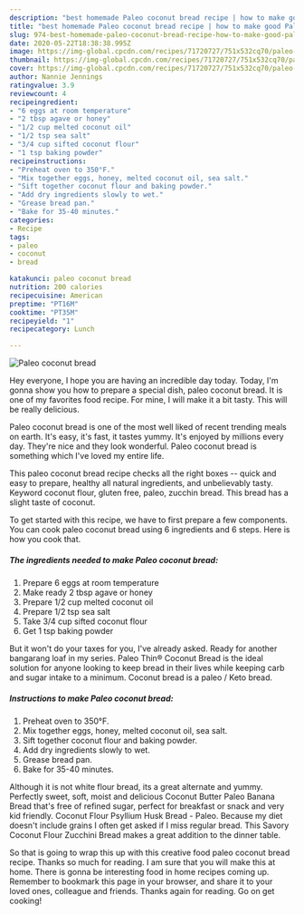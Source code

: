 ```yaml
---
description: "best homemade Paleo coconut bread recipe | how to make good Paleo coconut bread"
title: "best homemade Paleo coconut bread recipe | how to make good Paleo coconut bread"
slug: 974-best-homemade-paleo-coconut-bread-recipe-how-to-make-good-paleo-coconut-bread
date: 2020-05-22T18:38:38.995Z
image: https://img-global.cpcdn.com/recipes/71720727/751x532cq70/paleo-coconut-bread-recipe-main-photo.jpg
thumbnail: https://img-global.cpcdn.com/recipes/71720727/751x532cq70/paleo-coconut-bread-recipe-main-photo.jpg
cover: https://img-global.cpcdn.com/recipes/71720727/751x532cq70/paleo-coconut-bread-recipe-main-photo.jpg
author: Nannie Jennings
ratingvalue: 3.9
reviewcount: 4
recipeingredient:
- "6 eggs at room temperature"
- "2 tbsp agave or honey"
- "1/2 cup melted coconut oil"
- "1/2 tsp sea salt"
- "3/4 cup sifted coconut flour"
- "1 tsp baking powder"
recipeinstructions:
- "Preheat oven to 350°F."
- "Mix together eggs, honey, melted coconut oil, sea salt."
- "Sift together coconut flour and baking powder."
- "Add dry ingredients slowly to wet."
- "Grease bread pan."
- "Bake for 35-40 minutes."
categories:
- Recipe
tags:
- paleo
- coconut
- bread

katakunci: paleo coconut bread 
nutrition: 200 calories
recipecuisine: American
preptime: "PT16M"
cooktime: "PT35M"
recipeyield: "1"
recipecategory: Lunch

---
```



![Paleo coconut bread](https://img-global.cpcdn.com/recipes/71720727/751x532cq70/paleo-coconut-bread-recipe-main-photo.jpg)

Hey everyone, I hope you are having an incredible day today. Today, I'm gonna show you how to prepare a special dish, paleo coconut bread. It is one of my favorites food recipe. For mine, I will make it a bit tasty. This will be really delicious.

Paleo coconut bread is one of the most well liked of recent trending meals on earth. It's easy, it's fast, it tastes yummy. It's enjoyed by millions every day. They're nice and they look wonderful. Paleo coconut bread is something which I've loved my entire life.

This paleo coconut bread recipe checks all the right boxes -- quick and easy to prepare, healthy all natural ingredients, and unbelievably tasty. Keyword coconut flour, gluten free, paleo, zucchin bread. This bread has a slight taste of coconut.


To get started with this recipe, we have to first prepare a few components. You can cook paleo coconut bread using 6 ingredients and 6 steps. Here is how you cook that.

<!--inarticleads1-->

##### The ingredients needed to make Paleo coconut bread:

1. Prepare 6 eggs at room temperature
1. Make ready 2 tbsp agave or honey
1. Prepare 1/2 cup melted coconut oil
1. Prepare 1/2 tsp sea salt
1. Take 3/4 cup sifted coconut flour
1. Get 1 tsp baking powder


But it won&#39;t do your taxes for you, I&#39;ve already asked. Ready for another bangarang loaf in my series. Paleo Thin® Coconut Bread is the ideal solution for anyone looking to keep bread in their lives while keeping carb and sugar intake to a minimum. Coconut bread is a paleo / Keto bread. 

<!--inarticleads2-->

##### Instructions to make Paleo coconut bread:

1. Preheat oven to 350°F.
1. Mix together eggs, honey, melted coconut oil, sea salt.
1. Sift together coconut flour and baking powder.
1. Add dry ingredients slowly to wet.
1. Grease bread pan.
1. Bake for 35-40 minutes.


Although it is not white flour bread, its a great alternate and yummy. Perfectly sweet, soft, moist and delicious Coconut Butter Paleo Banana Bread that&#39;s free of refined sugar, perfect for breakfast or snack and very kid friendly. Coconut Flour Psyllium Husk Bread - Paleo. Because my diet doesn&#39;t include grains I often get asked if I miss regular bread. This Savory Coconut Flour Zucchini Bread makes a great addition to the dinner table. 

So that is going to wrap this up with this creative food paleo coconut bread recipe. Thanks so much for reading. I am sure that you will make this at home. There is gonna be interesting food in home recipes coming up. Remember to bookmark this page in your browser, and share it to your loved ones, colleague and friends. Thanks again for reading. Go on get cooking!
